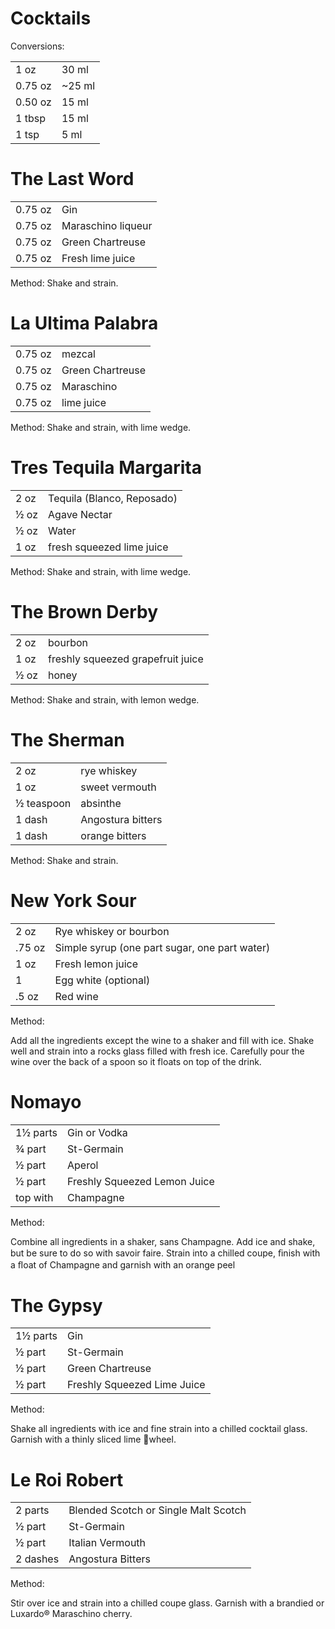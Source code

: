 # Cocktails

Conversions:

|||
|---|---|
| 1 oz    | 30 ml  |
| 0.75 oz | ~25 ml |
| 0.50 oz | 15 ml  |
| 1 tbsp  | 15 ml  |
| 1 tsp   | 5 ml   |

The Last Word
================================================================================

|||
|---|---|
| 0.75 oz | Gin |
| 0.75 oz | Maraschino liqueur |
| 0.75 oz | Green Chartreuse |
| 0.75 oz | Fresh lime juice |

Method: Shake and strain.

La Ultima Palabra
================================================================================

|||
|---|---|
| 0.75 oz | mezcal |
| 0.75 oz | Green Chartreuse |
| 0.75 oz | Maraschino |
| 0.75 oz | lime juice |

Method: Shake and strain, with lime wedge.

Tres Tequila Margarita
================================================================================

|||
|---|---|
| 2 oz | Tequila (Blanco, Reposado) |
| ½ oz | Agave Nectar |
| ½ oz | Water |
| 1 oz | fresh squeezed lime juice |

Method: Shake and strain, with lime wedge.

The Brown Derby
================================================================================

|||
|---|---|
| 2 oz  | bourbon |
| 1 oz  | freshly squeezed grapefruit juice |
| ½ oz  | honey |

Method: Shake and strain, with lemon wedge.

The Sherman
================================================================================

|||
|---|---|
| 2 oz   | rye whiskey |
| 1 oz    | sweet vermouth |
| ½ teaspoon | absinthe |
| 1 dash     | Angostura bitters |
| 1 dash     | orange bitters |

Method: Shake and strain.

New York Sour
================================================================================

|||
|---|---|
| 2 oz   | Rye whiskey or bourbon |
| .75 oz | Simple syrup (one part sugar, one part water) |
| 1 oz   | Fresh lemon juice |
| 1      | Egg white (optional) |
| .5 oz  | Red wine |

Method:

Add all the ingredients except the wine to a shaker and fill with ice.
Shake well and strain into a rocks glass filled with fresh ice.
Carefully pour the wine over the back of a spoon so it floats on top of the drink.

Nomayo
================================================================================

|||
|---|---|
| 1½ parts | Gin or Vodka |
| ¾ part   | St-Germain   |
| ½ part   | Aperol       |
| ½ part   | Freshly Squeezed Lemon Juice |
| top with | Champagne    |

Method:

Combine all ingredients in a shaker, sans Champagne.
Add ice and shake, but be sure to do so with savoir faire.
Strain into a chilled coupe,
ﬁnish with a ﬂoat of Champagne and garnish with an orange peel

The Gypsy
================================================================================

|||
|---|---|
| 1½ parts | Gin              |
| ½ part   | St-Germain       |
| ½ part   | Green Chartreuse |
| ½ part   | Freshly Squeezed Lime Juice |

Method:

Shake all ingredients with ice and fine strain into a chilled cocktail glass.
Garnish with a thinly sliced lime wheel.

Le Roi Robert
================================================================================

|||
|---|---|
| 2 parts   | Blended Scotch or Single Malt Scotch |
| ½ part    | St-Germain |
| ½ part    | Italian Vermouth |
| 2 dashes  | Angostura Bitters |

Method:

Stir over ice and strain into a chilled coupe glass.
Garnish with a brandied or Luxardo® Maraschino cherry.